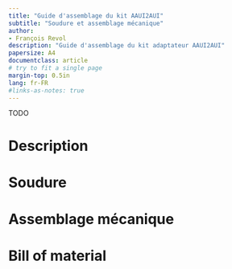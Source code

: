 ```yaml
---
title: "Guide d'assemblage du kit AAUI2AUI"
subtitle: "Soudure et assemblage mécanique"
author:
- François Revol
description: "Guide d'assemblage du kit adaptateur AAUI2AUI"
papersize: A4
documentclass: article
# try to fit a single page
margin-top: 0.5in
lang: fr-FR
#links-as-notes: true
---
```


TODO

# Description


# Soudure


# Assemblage mécanique

# Bill of material

